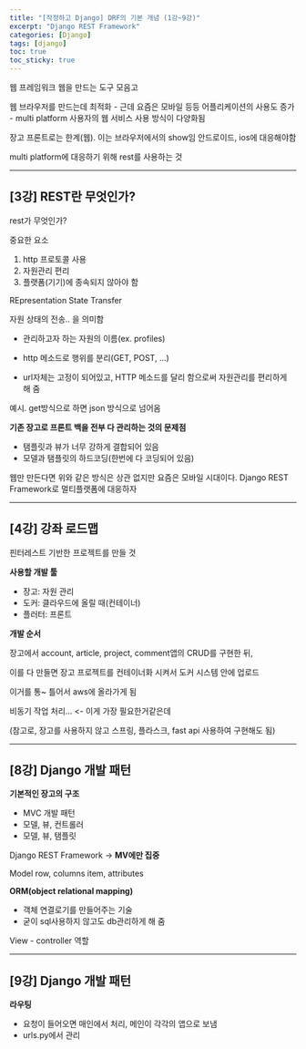 ```yaml
---
title: "[작정하고 Django] DRF의 기본 개념 (1강~9강)"
excerpt: "Django REST Framework"
categories: [Django]
tags: [django]
toc: true
toc_sticky: true
---
```


웹 프레임워크
웹을 만드는 도구 모음고

웹 브라우저를 만드는데 최적화 - 근데 요즘은 모바일 등등
어플리케이션의 사용도 증가 - multi platform
사용자의 웹 서비스 사용 방식이 다양화됨

장고 프론트로는 한계(웹). 이는 브라우저에서의 show임
안드로이드, ios에 대응해야함

multi platform에 대응하기 위해 rest를 사용하는 것

***

## [3강] REST란 무엇인가?

rest가 무엇인가?

중요한 요소
1. http 프로토콜 사용
2. 자원관리 편리
3. 플랫폼(기기)에 종속되지 않아야 함


REpresentation
State
Transfer

자원 상태의 전송.. 을 의미함

* 관리하고자 하는 자원의 이름(ex. profiles)
* http 메소드로 행위를 분리(GET, POST, ...)

* url자체는 고정이 되어있고, HTTP 메소드를 달리 함으로써 자원관리를 편리하게 해 줌

예시. get방식으로 하면 json 방식으로 넘어옴


**기존 장고로 프론트 백을 전부 다 관리하는 것의 문제점**
* 탬플릿과 뷰가 너무 강하게 결합되어 있음
* 모델과 탬플릿의 하드코딩(한번에 다 코딩되어 있음)

웹만 만든다면 위와 같은 방식은 상관 없지만 요즘은 모바일 시대이다. Django REST Framework로 멀티플랫폼에 대응하자

***

## [4강] 강좌 로드맵

핀터레스트 기반한 프로젝트를 만들 것

**사용할 개발 툴**
* 장고: 자원 관리
* 도커: 클라우드에 올릴 때(컨테이너)
* 플러터: 프론트


**개발 순서**

장고에서 account, article, project, comment앱의 CRUD를 구현한 뒤,

이를 다 만들면 장고 프로젝트를 컨테이너화 시켜서 도커 시스템 안에 업로드

이거를 통~ 틀어서 aws에 올라가게 됨

비동기 작업 처리... <- 이게 가장 필요한거같은데


(참고로, 장고를 사용하지 않고 스프링, 플라스크, fast api 사용하여 구현해도 됨)

***

## [8강] Django 개발 패턴

**기본적인 장고의 구조**
* MVC 개발 패턴
* 모델, 뷰, 컨트롤러
* 모델, 뷰, 탬플릿

Django REST Framework -> **MV에만 집중**


Model
row, columns
item, attributes

**ORM(object relational mapping)**
* 객체 연결로기를 만들어주는 기술
* 굳이 sql사용하지 않고도 db관리하게 해 줌


View - controller 역할

***

## [9강] Django 개발 패턴

**라우팅**
* 요청이 들어오면 매인에서 처리, 메인이 각각의 앱으로 보냄
* urls.py에서 관리
